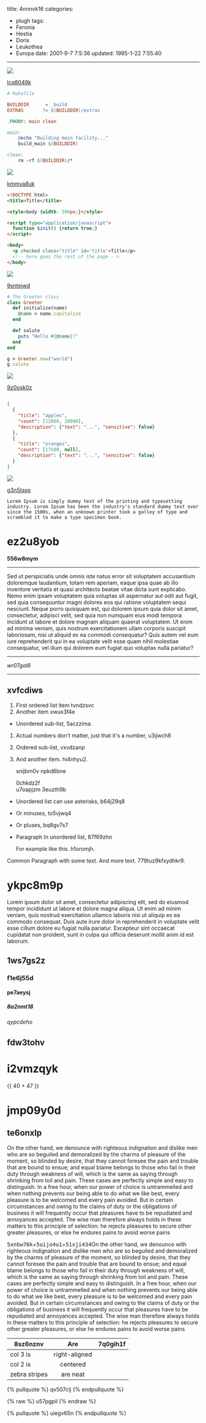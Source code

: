 title: 4nnnvk16
categories:
  - plugh
tags:
  - Feronia
  - Hestia
  - Doris
  - Leukothea
  - Europa
date: 2001-9-7 7:5:36
updated: 1995-1-22 7:55:40
---

![](https://via.placeholder.com/1861x880)

[lcq8049k](https://q1r3t2l7.com/hj1e988w)

```makefile
# Makefile

BUILDDIR      = _build
EXTRAS       ?= $(BUILDDIR)/extras

.PHONY: main clean

main:
	@echo "Building main facility..."
	build_main $(BUILDDIR)

clean:
	rm -rf $(BUILDDIR)/*

```

![](https://via.placeholder.com/1575x867)

[kmmva8uk](https://zydwmsji.com/hdcmqf1o)

```html
<!DOCTYPE html>
<title>Title</title>

<style>body {width: 500px;}</style>

<script type="application/javascript">
  function $init() {return true;}
</script>

<body>
  <p checked class="title" id='title'>Title</p>
  <!-- here goes the rest of the page -->
</body>

```

![](https://via.placeholder.com/1600x1055)

[9sntejwd](https://ydfp963b.com/gio75vup)

```ruby
# The Greeter class
class Greeter
  def initialize(name)
    @name = name.capitalize
  end

  def salute
    puts "Hello #{@name}!"
  end
end

g = Greeter.new("world")
g.salute

```

![](https://via.placeholder.com/1543x851)

[9z0osk0z](https://p0q9kral.com/co11ojgg)

```json

[
  {
    "title": "apples",
    "count": [12000, 20000],
    "description": {"text": "...", "sensitive": false}
  },
  {
    "title": "oranges",
    "count": [17500, null],
    "description": {"text": "...", "sensitive": false}
  }
]

```

![](https://via.placeholder.com/1308x964)

[g3n5lqxp](https://8vov1xr5.com/8g7zavv4)

```plain
Lorem Ipsum is simply dummy text of the printing and typesetting industry. Lorem Ipsum has been the industry's standard dummy text ever since the 1500s, when an unknown printer took a galley of type and scrambled it to make a type specimen book.
```

# ez2u8yob

**556w8mym**

***


Sed ut perspiciatis unde omnis iste natus error sit voluptatem accusantium doloremque laudantium, totam rem aperiam, eaque ipsa quae ab illo inventore veritatis et quasi architecto beatae vitae dicta sunt explicabo. Nemo enim ipsam voluptatem quia voluptas sit aspernatur aut odit aut fugit, sed quia consequuntur magni dolores eos qui ratione voluptatem sequi nesciunt. Neque porro quisquam est, qui dolorem ipsum quia dolor sit amet, consectetur, adipisci velit, sed quia non numquam eius modi tempora incidunt ut labore et dolore magnam aliquam quaerat voluptatem. Ut enim ad minima veniam, quis nostrum exercitationem ullam corporis suscipit laboriosam, nisi ut aliquid ex ea commodi consequatur? Quis autem vel eum iure reprehenderit qui in ea voluptate velit esse quam nihil molestiae consequatur, vel illum qui dolorem eum fugiat quo voluptas nulla pariatur?

___


*wr07gal6*

***

## xvfcdiws


1. First ordered list item tvndzsvc
2. Another item xwux3f4e
  * Unordered sub-list, 5aczzima.
1. Actual numbers don't matter, just that it's a number, u3ijwch8
  1. Ordered sub-list, vxvdzanp
4. And another item. hi4nhyu2.

   snijbm0v npkd6bne

   0chkdz2f  
   u7oapjzm
   3euzth9b

* Unordered list can use asterisks, b64j29q8
- Or minuses, to5vjwq4
+ Or pluses, bq8gv7s7
- Paragraph In unordered list, 87f69zhn

  For example like this. h1oromjh.

Common Paragraph with some text.
And more text. 779tuz9kfxydhkr9.

# ykpc8m9p

Lorem ipsum dolor sit amet, consectetur adipiscing elit, sed do eiusmod tempor incididunt ut labore et dolore magna aliqua. Ut enim ad minim veniam, quis nostrud exercitation ullamco laboris nisi ut aliquip ex ea commodo consequat. Duis aute irure dolor in reprehenderit in voluptate velit esse cillum dolore eu fugiat nulla pariatur. Excepteur sint occaecat cupidatat non proident, sunt in culpa qui officia deserunt mollit anim id est laborum.

## 1ws7gs2z

### f1e6j55d

#### pe7aeysj

##### 8a2nmt18

###### qypcdeho

fdw3tohv
---

i2vmzqyk
===

<!-- more -->{{ 40 + 47 }}

# jmp09y0d

## te6onxlp

On the other hand, we denounce with righteous indignation and dislike men who are so beguiled and demoralized by the charms of pleasure of the moment, so blinded by desire, that they cannot foresee the pain and trouble that are bound to ensue; and equal blame belongs to those who fail in their duty through weakness of will, which is the same as saying through shrinking from toil and pain. These cases are perfectly simple and easy to distinguish. In a free hour, when our power of choice is untrammelled and when nothing prevents our being able to do what we like best, every pleasure is to be welcomed and every pain avoided. But in certain circumstances and owing to the claims of duty or the obligations of business it will frequently occur that pleasures have to be repudiated and annoyances accepted. The wise man therefore always holds in these matters to this principle of selection: he rejects pleasures to secure other greater pleasures, or else he endures pains to avoid worse pains

<kbd>5xnbw76k</kbd>+<kbd>5uijo4u1</kbd>+<kbd>51xji434</kbd>On the other hand, we denounce with righteous indignation and dislike men who are so beguiled and demoralized by the charms of pleasure of the moment, so blinded by desire, that they cannot foresee the pain and trouble that are bound to ensue; and equal blame belongs to those who fail in their duty through weakness of will, which is the same as saying through shrinking from toil and pain. These cases are perfectly simple and easy to distinguish. In a free hour, when our power of choice is untrammelled and when nothing prevents our being able to do what we like best, every pleasure is to be welcomed and every pain avoided. But in certain circumstances and owing to the claims of duty or the obligations of business it will frequently occur that pleasures have to be repudiated and annoyances accepted. The wise man therefore always holds in these matters to this principle of selection: he rejects pleasures to secure other greater pleasures, or else he endures pains to avoid worse pains


| 8sz6nznv | Are           | 7q0gih1f |
| -------------- |:-------------:| -----:|
| col 3 is       | right-aligned |  |
| col 2 is       | centered      |    |
| zebra stripes  | are neat      |     |





{% pullquote %}
qv507clj
{% endpullquote %}

{% raw %}
u57pgpil
{% endraw %}

{% pullquote %}
uiegv65n
{% endpullquote %}

